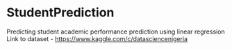 # StudentPrediction
Predicting student academic performance prediction using linear regression
Link to dataset - https://www.kaggle.com/c/datasciencenigeria

